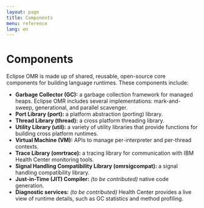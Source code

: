 ```yaml
---
layout: page
title: Components
menu: reference
lang: en
---
```


[//]: # "*********************************************************************"
[//]: # "*"
[//]: # "*  Copyright IBM Corp. 2016  All Rights Reserved."
[//]: # "*"
[//]: # "*  This program and the accompanying materials are made available"
[//]: # "*  under the terms of the Eclipse Public License v1.0 and"
[//]: # "*  Apache License v2.0 which accompanies this distribution."
[//]: # "*"
[//]: # "*      The Eclipse Public License is available at"
[//]: # "*      http://www.eclipse.org/legal/epl-v10.html"
[//]: # "*"
[//]: # "*      The Apache License v2.0 is available at"
[//]: # "*      http://www.opensource.org/licenses/apache2.0.php"
[//]: # "*"
[//]: # "*  Contributors:"
[//]: # "*    <First author> - initial implementation and documentation"
[//]: # "*********************************************************************"

# Components 

Eclipse OMR is made up of shared, reusable, open-source core components for building language runtimes. These components include: 

- **Garbage Collector (GC):** a garbage collection framework for managed heaps. Eclipse OMR includes several implementations: mark-and-sweep, generational, and parallel scavenger. 
- **Port Library (port):** a platform abstraction (porting) library.
- **Thread Library (thread):** a cross platform threading library.
- **Utility Library (util):** a variety of utility libraries that provide functions for building cross platform runtimes.
- **Virtual Machine (VM):** APIs to manage per-interpreter and per-thread contexts.
- **Trace Library (omrtrace):** a tracing library for communication with IBM Health Center monitoring tools.
- **Signal Handling Compatibility Library (omrsigcompat):** a signal handling compatibility library.
- **Just-in-Time (JIT) Compiler:** _(to be contributed)_ native code generation.
- **Diagnostic services:** _(to be contributed)_ Health Center provides a live view of runtime details, such as GC statistics and method profiling.